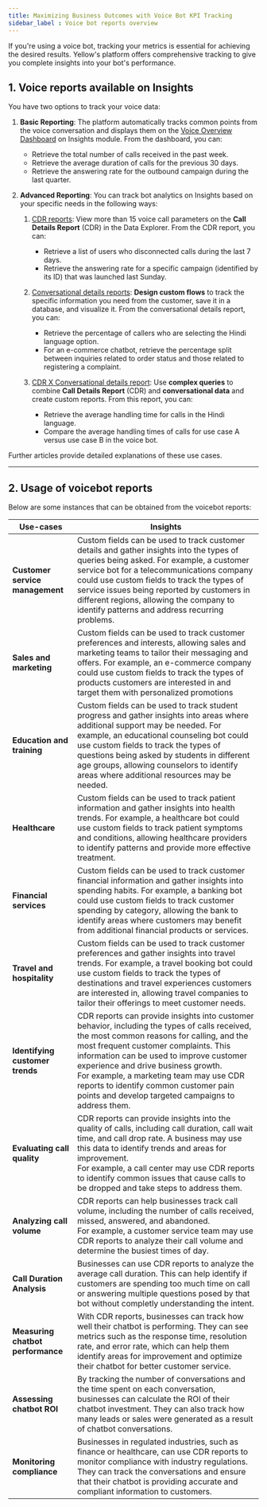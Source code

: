 ```yaml
---
title: Maximizing Business Outcomes with Voice Bot KPI Tracking
sidebar_label : Voice bot reports overview
---
```


If you're using a voice bot, tracking your metrics is essential for achieving the desired results. Yellow's platform offers comprehensive tracking to give you complete insights into your bot's performance.

## 1. Voice reports available on Insights

You have two options to track your voice data:

1. **Basic Reporting**: The platform automatically tracks common points from the voice conversation and displays them on the [Voice Overview Dashboard](https://docs.yellow.ai/docs/cookbooks/voice-as-channel/reporting/dashboard) on Insights module. From the dashboard, you can:
    - Retrieve the total number of calls received in the past week.
    - Retrieve the average duration of calls for the previous 30 days.
    - Retrieve the answering rate for the outbound campaign during the last quarter.

2. **Advanced Reporting**: You can track bot analytics on Insights based on your specific needs in the following ways:
    1. [CDR reports](https://docs.yellow.ai/docs/cookbooks/voice-as-channel/reporting/cdr): View more than 15 voice call parameters on the **Call Details Report** (CDR) in the Data Explorer. From the CDR report, you can:
        - Retrieve a list of users who disconnected calls during the last 7 days.
        - Retrieve the answering rate for a specific campaign (identified by its ID) that was launched last Sunday.

    2. [Conversational details reports](https://docs.yellow.ai/docs/cookbooks/voice-as-channel/reporting/convdata): **Design custom flows** to track the specific information you need from the customer, save it in a database, and visualize it. From the conversational details report, you can:
        - Retrieve the percentage of callers who are selecting the Hindi language option.
        - For an e-commerce chatbot, retrieve the percentage split between inquiries related to order status and those related to registering a complaint.

    3. [CDR X Conversational details report](https://docs.yellow.ai/docs/cookbooks/voice-as-channel/reporting/conv_cdr): Use **complex queries** to combine **Call Details Report** (CDR) and **conversational data** and create custom reports. From this report, you can:
        - Retrieve the average handling time for calls in the Hindi language.
        - Compare the average handling times of calls for use case A versus use case B in the voice bot.

Further articles provide detailed explanations of these use cases.

-----

## 2. Usage of voicebot reports 

Below are some instances that can be obtained from the voicebot reports:

| Use-cases | Insights |
| -------- | -------- |
| **Customer service management** | Custom fields can be used to track customer details and gather insights into the types of queries being asked. For example, a customer service bot for a telecommunications company could use custom fields to track the types of service issues being reported by customers in different regions, allowing the company to identify patterns and address recurring problems.|
| **Sales and marketing** |Custom fields can be used to track customer preferences and interests, allowing sales and marketing teams to tailor their messaging and offers. For example, an e-commerce company could use custom fields to track the types of products customers are interested in and target them with personalized promotions |
| **Education and training** | Custom fields can be used to track student progress and gather insights into areas where additional support may be needed. For example, an educational counseling bot could use custom fields to track the types of questions being asked by students in different age groups, allowing counselors to identify areas where additional resources may be needed.|
| **Healthcare** | Custom fields can be used to track patient information and gather insights into health trends. For example, a healthcare bot could use custom fields to track patient symptoms and conditions, allowing healthcare providers to identify patterns and provide more effective treatment.|
| **Financial services** | Custom fields can be used to track customer financial information and gather insights into spending habits. For example, a banking bot could use custom fields to track customer spending by category, allowing the bank to identify areas where customers may benefit from additional financial products or services.|
| **Travel and hospitality** | Custom fields can be used to track customer preferences and gather insights into travel trends. For example, a travel booking bot could use custom fields to track the types of destinations and travel experiences customers are interested in, allowing travel companies to tailor their offerings to meet customer needs. |
| **Identifying customer trends**     | CDR reports can provide insights into customer behavior, including the types of calls received, the most common reasons for calling, and the most frequent customer complaints. This information can be used to improve customer experience and drive business growth. <br/> For example, a marketing team may use CDR reports to identify common customer pain points and develop targeted campaigns to address them.     |
|**Evaluating call quality**|CDR reports can  provide insights into the quality of calls, including call duration, call wait time, and call drop rate. A business may use this data to identify trends and areas for improvement. <br/> For example, a call center may use CDR reports to identify common issues that cause calls to be dropped and take steps to address them.|
|**Analyzing call volume**| CDR reports can help businesses track call volume, including the number of calls received, missed, answered, and abandoned. <br/>For example, a customer service team may use CDR reports to analyze their call volume and determine the busiest times of day.|
|**Call Duration Analysis** | Businesses can use CDR reports to analyze the average call duration. This can help identify if customers are spending too much time on call or answering multiple questions posed by that bot without completly understanding the intent. |
|**Measuring chatbot performance** | With CDR reports, businesses can track how well their chatbot is performing. They can see metrics such as the response time, resolution rate, and error rate, which can help them identify areas for improvement and optimize their chatbot for better customer service.|
|**Assessing chatbot ROI** | By tracking the number of conversations and the time spent on each conversation, businesses can calculate the ROI of their chatbot investment. They can also track how many leads or sales were generated as a result of chatbot conversations.|
|**Monitoring compliance** | Businesses in regulated industries, such as finance or healthcare, can use CDR reports to monitor compliance with industry regulations. They can track the conversations and ensure that their chatbot is providing accurate and compliant information to customers.|




